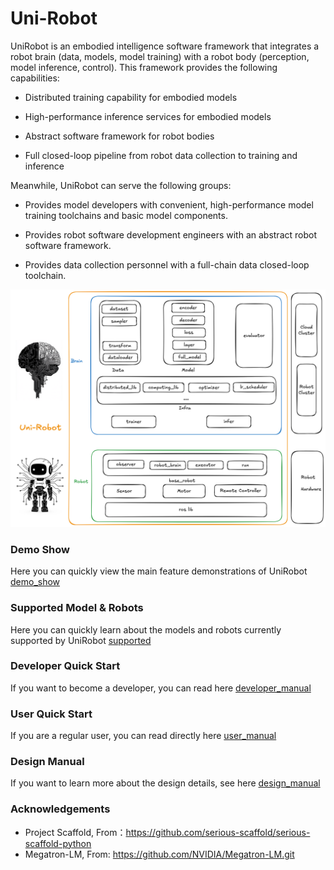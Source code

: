 # Uni-Robot


UniRobot is an embodied intelligence software framework that integrates a robot brain (data, models, model training) with a robot body (perception, model inference, control). This framework provides the following capabilities:

- Distributed training capability for embodied models

- High-performance inference services for embodied models

- Abstract software framework for robot bodies

- Full closed-loop pipeline from robot data collection to training and inference

Meanwhile, UniRobot can serve the following groups:

- Provides model developers with convenient, high-performance model training toolchains and basic model components.

- Provides robot software development engineers with an abstract robot software framework.

- Provides data collection personnel with a full-chain data closed-loop toolchain.


![TOP-Design](../asset/img/uni-robot.png "UniRobot Top Desgin")

### Demo Show

Here you can quickly view the main feature demonstrations of UniRobot [demo_show](./demo_show.md)

### Supported Model & Robots

Here you can quickly learn about the models and robots currently supported by UniRobot [supported](./supported_model_robots.md)

### Developer Quick Start

If you want to become a developer, you can read here [developer_manual](./developer_manual_en.md)


### User Quick Start

If you are a regular user, you can read directly here [user_manual](./user_manual_en.md)

### Design Manual

If you want to learn more about the design details, see here [design_manual](./design_manual.md)

### Acknowledgements

- Project Scaffold, From：https://github.com/serious-scaffold/serious-scaffold-python
- Megatron-LM, From: https://github.com/NVIDIA/Megatron-LM.git
